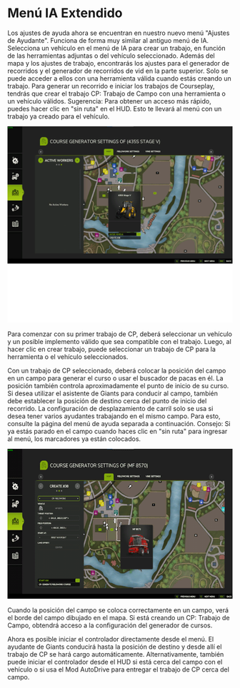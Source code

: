 # Menú IA Extendido


Los ajustes de ayuda ahora se encuentran en nuestro nuevo menú "Ajustes de Ayudante".
Funciona de forma muy similar al antiguo menú de IA.
Selecciona un vehículo en el menú de IA para crear un trabajo, en función de las herramientas adjuntas o del vehículo seleccionado.
Además del mapa y los ajustes de trabajo, encontrarás los ajustes para el generador de recorridos y el generador de recorridos de vid en la parte superior. Solo se puede acceder a ellos con una herramienta válida cuando estás creando un trabajo.
Para generar un recorrido e iniciar los trabajos de Courseplay, tendrás que crear el trabajo CP: Trabajo de Campo con una herramienta o un vehículo válidos.
Sugerencia: Para obtener un acceso más rápido, puedes hacer clic en "sin ruta" en el HUD. Esto te llevará al menú con un trabajo ya creado para el vehículo.


![Image](assets/images/startjobmenuhelp_0_0_1024_895.png)


Para comenzar con su primer trabajo de CP, deberá seleccionar un vehículo y un posible implemento válido que sea compatible con el trabajo.
Luego, al hacer clic en crear trabajo, puede seleccionar un trabajo de CP para la herramienta o el vehículo seleccionados.



Con un trabajo de CP seleccionado, deberá colocar la posición del campo en un campo para generar el curso o usar el buscador de pacas en él.
La posición también controla aproximadamente el punto de inicio de su curso.
Si desea utilizar el asistente de Giants para conducir al campo, también debe establecer la posición de destino cerca del punto de inicio del recorrido.
La configuración de desplazamiento de carril solo se usa si desea tener varios ayudantes trabajando en el mismo campo. Para esto, consulte la página del menú de ayuda separada a continuación.
Consejo: Si ya estás parado en el campo cuando haces clic en "sin ruta" para ingresar al menú, los marcadores ya están colocados.


![Image](assets/images/readyjobmenuhelp_0_0_765_510.png)


Cuando la posición del campo se coloca correctamente en un campo, verá el borde del campo dibujado en el mapa.
Si está creando un CP: Trabajo de Campo, obtendrá acceso a la configuración del generador de cursos.



Ahora es posible iniciar el controlador directamente desde el menú. El ayudante de Giants conducirá hasta la posición de destino y desde allí el trabajo de CP se hará cargo automáticamente.
Alternativamente, también puede iniciar el controlador desde el HUD si está cerca del campo con el vehículo o si usa el Mod AutoDrive para entregar el trabajo de CP cerca del campo.


